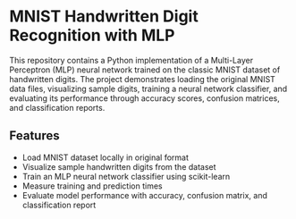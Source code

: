 # MNIST Handwritten Digit Recognition with MLP

This repository contains a Python implementation of a Multi-Layer Perceptron (MLP) neural network trained on the classic MNIST dataset of handwritten digits. The project demonstrates loading the original MNIST data files, visualizing sample digits, training a neural network classifier, and evaluating its performance through accuracy scores, confusion matrices, and classification reports.

## Features

- Load MNIST dataset locally in original format
- Visualize sample handwritten digits from the dataset
- Train an MLP neural network classifier using scikit-learn
- Measure training and prediction times
- Evaluate model performance with accuracy, confusion matrix, and classification report
